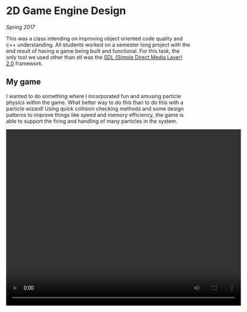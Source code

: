 # 2D Game Engine Design

*Spring 2017*

This was a class intending on improving object oriented code quality and c++ understanding. All students worked on a semester long project with the end result of having a game being built and functional. For this task, the only tool we used other than stl was the [SDL (Simple Direct Media Layer) 2.0](https://www.libsdl.org/) framework.

## My game

I wanted to do something where I incorporated fun and amusing particle physics within the game. What better way to do this than to do this with a particle wizard! Using quick collision checking methods and some design patterns to improve things like speed and memory efficiency, the game is able to support the firing and handling of many particles in the system.

<video width='640' height='480' controls>
<source src='../Resources/WizardGame.mp4' type='video/mp4'>
</source>
</video>

